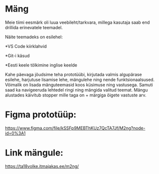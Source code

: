 # Mäng

Meie tiimi eesmärk oli luua veebileht/tarkvara, millega kasutaja saab end drillida erinevatele teemadel. 

Näite teemadeks on esilehel:

*VS Code kiirklahvid

*Git-i käsud

*Eesti keele tõlkimine inglise keelde

Kahe päevaga jõudsime teha prototüübi, kirjutada valmis algupärase esilehe, harjutuse lisamise lehe, mängulehe ning nende funktsionaalsused.
Võimalik on lisada mänguteemasid koos küsimuse ning vastusega. Samuti saad ka navigeeruda lehtedel ringi ning mängida valitud teemat. Mängu alustades käivitub stopper mille taga on + märgiga õigete vastuste arv.

# Figma prototüüp:
https://www.figma.com/file/kSSFp9MEBThKUz7QcTA7Jf/M2ng?node-id=0%3A1

# Link mängule:
https://ta18volke.itmajakas.ee/m2ng/
